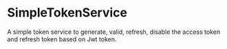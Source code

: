 # SimpleTokenService
A simple token service to generate, valid, refresh, disable the access token and refresh token based on Jwt token.
